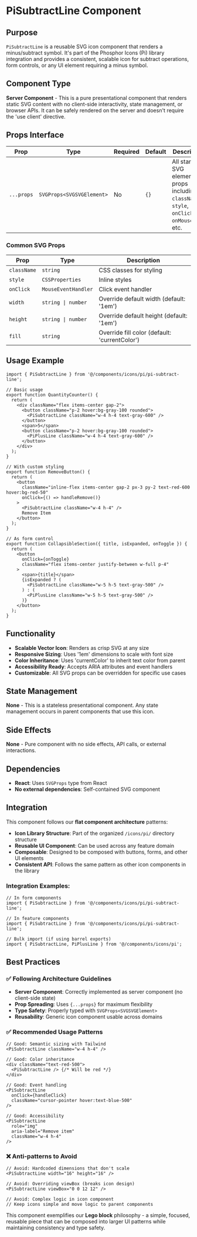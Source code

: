 # PiSubtractLine Component

## Purpose
`PiSubtractLine` is a reusable SVG icon component that renders a minus/subtract symbol. It's part of the Phosphor Icons (Pi) library integration and provides a consistent, scalable icon for subtract operations, form controls, or any UI element requiring a minus symbol.

## Component Type
**Server Component** - This is a pure presentational component that renders static SVG content with no client-side interactivity, state management, or browser APIs. It can be safely rendered on the server and doesn't require the 'use client' directive.

## Props Interface

| Prop | Type | Required | Default | Description |
|------|------|----------|---------|-------------|
| `...props` | `SVGProps<SVGSVGElement>` | No | `{}` | All standard SVG element props including `className`, `style`, `onClick`, `onMouseOver`, etc. |

### Common SVG Props
| Prop | Type | Description |
|------|------|-------------|
| `className` | `string` | CSS classes for styling |
| `style` | `CSSProperties` | Inline styles |
| `onClick` | `MouseEventHandler` | Click event handler |
| `width` | `string \| number` | Override default width (default: '1em') |
| `height` | `string \| number` | Override default height (default: '1em') |
| `fill` | `string` | Override fill color (default: 'currentColor') |

## Usage Example

```tsx
import { PiSubtractLine } from '@/components/icons/pi/pi-subtract-line';

// Basic usage
export function QuantityCounter() {
  return (
    <div className="flex items-center gap-2">
      <button className="p-2 hover:bg-gray-100 rounded">
        <PiSubtractLine className="w-4 h-4 text-gray-600" />
      </button>
      <span>5</span>
      <button className="p-2 hover:bg-gray-100 rounded">
        <PiPlusLine className="w-4 h-4 text-gray-600" />
      </button>
    </div>
  );
}

// With custom styling
export function RemoveButton() {
  return (
    <button 
      className="inline-flex items-center gap-2 px-3 py-2 text-red-600 hover:bg-red-50"
      onClick={() => handleRemove()}
    >
      <PiSubtractLine className="w-4 h-4" />
      Remove Item
    </button>
  );
}

// As form control
export function CollapsibleSection({ title, isExpanded, onToggle }) {
  return (
    <button 
      onClick={onToggle}
      className="flex items-center justify-between w-full p-4"
    >
      <span>{title}</span>
      {isExpanded ? (
        <PiSubtractLine className="w-5 h-5 text-gray-500" />
      ) : (
        <PiPlusLine className="w-5 h-5 text-gray-500" />
      )}
    </button>
  );
}
```

## Functionality
- **Scalable Vector Icon**: Renders as crisp SVG at any size
- **Responsive Sizing**: Uses '1em' dimensions to scale with font size
- **Color Inheritance**: Uses 'currentColor' to inherit text color from parent
- **Accessibility Ready**: Accepts ARIA attributes and event handlers
- **Customizable**: All SVG props can be overridden for specific use cases

## State Management
**None** - This is a stateless presentational component. Any state management occurs in parent components that use this icon.

## Side Effects
**None** - Pure component with no side effects, API calls, or external interactions.

## Dependencies
- **React**: Uses `SVGProps` type from React
- **No external dependencies**: Self-contained SVG component

## Integration
This component follows our **flat component architecture** patterns:

- **Icon Library Structure**: Part of the organized `/icons/pi/` directory structure
- **Reusable UI Component**: Can be used across any feature domain
- **Composable**: Designed to be composed with buttons, forms, and other UI elements
- **Consistent API**: Follows the same pattern as other icon components in the library

### Integration Examples:
```tsx
// In form components
import { PiSubtractLine } from '@/components/icons/pi/pi-subtract-line';

// In feature components
import { PiSubtractLine } from '@/components/icons/pi/pi-subtract-line';

// Bulk import (if using barrel exports)
import { PiSubtractLine, PiPlusLine } from '@/components/icons/pi';
```

## Best Practices

### ✅ Following Architecture Guidelines
- **Server Component**: Correctly implemented as server component (no client-side state)
- **Prop Spreading**: Uses `{...props}` for maximum flexibility
- **Type Safety**: Properly typed with `SVGProps<SVGSVGElement>`
- **Reusability**: Generic icon component usable across domains

### ✅ Recommended Usage Patterns
```tsx
// Good: Semantic sizing with Tailwind
<PiSubtractLine className="w-4 h-4" />

// Good: Color inheritance
<div className="text-red-500">
  <PiSubtractLine /> {/* Will be red */}
</div>

// Good: Event handling
<PiSubtractLine 
  onClick={handleClick}
  className="cursor-pointer hover:text-blue-500"
/>

// Good: Accessibility
<PiSubtractLine 
  role="img" 
  aria-label="Remove item"
  className="w-4 h-4"
/>
```

### ❌ Anti-patterns to Avoid
```tsx
// Avoid: Hardcoded dimensions that don't scale
<PiSubtractLine width="16" height="16" />

// Avoid: Overriding viewBox (breaks icon design)
<PiSubtractLine viewBox="0 0 12 12" />

// Avoid: Complex logic in icon component
// Keep icons simple and move logic to parent components
```

This component exemplifies our **Lego block** philosophy - a simple, focused, reusable piece that can be composed into larger UI patterns while maintaining consistency and type safety.
